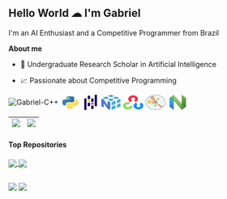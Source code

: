 ## Hello World ☁ I'm Gabriel 

I'm an AI Enthusiast and a Competitive Programmer from Brazil

**About me**

- 💼 Undergraduate Research Scholar in Artificial Intelligence

- 📈 Passionate about Competitive Programming


<img align="center" alt="Gabriel-C++" height="30" width="40" src="https://cdn.jsdelivr.net/gh/devicons/devicon/icons/cplusplus/cplusplus-original.svg">  <img align="center" alt="Gabriel-Python" height="30" width="40" src="https://github.com/devicons/devicon/blob/v2.15.1/icons/python/python-original.svg"><img align="center" alt="Gabriel-Pandas" height="30" width="40" src="https://github.com/devicons/devicon/blob/master/icons/pandas/pandas-original.svg"><img align="center" alt="Gabriel-Numpy" height="30" width="40" src="https://github.com/devicons/devicon/blob/master/icons/numpy/numpy-original.svg"> <img align="center" alt="Gabriel-OpenCV" height="30" width="40" src="https://github.com/devicons/devicon/blob/master/icons/opencv/opencv-original.svg"> <img align="center" alt="Gabriel-Matplotlib" height="30" width="40" src="https://github.com/devicons/devicon/blob/master/icons/matplotlib/matplotlib-original.svg"> <img align="center" alt="Gabriel-Neovim" height="30" width="40" src="https://github.com/devicons/devicon/blob/master/icons/neovim/neovim-original.svg">

| ![](https://github-readme-stats.vercel.app/api?username=gabrielspdf&theme=tokyonight&hide_border=false&include_all_commits=true&count_private=true) | ![](https://github-readme-stats.vercel.app/api/top-langs/?username=gabrielspdf&theme=tokyonight&hide_border=false&include_all_commits=true&count_private=true&layout=compact) |
| ------------- | ------------- |

#### Top Repositories

<a href="https://github.com/GabrielSpdf/NeoBell">
  <img align="center" src="https://github-readme-stats.vercel.app/api/pin/?username=gabrielspdf&repo=NeoBell&theme=tokyonight" />
</a>
<a href="https://github.com/GabrielSpdf/Contest-Problems">
  <img align="center" src="https://github-readme-stats.vercel.app/api/pin/?username=gabrielspdf&repo=Contest-Problems&theme=tokyonight" />
</a>



##

<div>
  <a href="https://www.linkedin.com/in/gabriel-spadafora/" target="_blank"><img src="https://img.shields.io/badge/-LinkedIn-%230077B5?style=for-the-badge&logo=linkedin&logoColor=white" target="_blank"></a> 
  <a href = "mailto:gb.spada@hotmail.com"><img src="https://img.shields.io/badge/Outlook-0078D4?style=for-the-badge&logo=microsoft-outlook&logoColor=white" target="_blue"></a>
<div>



